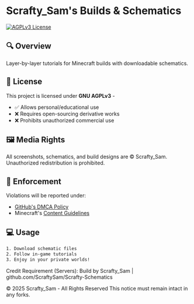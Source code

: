# Scrafty_Sam's Builds & Schematics

[![AGPLv3 License](https://img.shields.io/badge/License-AGPL_v3-blue.svg)](https://www.gnu.org/licenses/agpl-3.0)

## 🔍 Overview
Layer-by-layer tutorials for Minecraft builds with downloadable schematics.

## 📜 License  
This project is licensed under **GNU AGPLv3** -  
- ✅ Allows personal/educational use  
- ❌ Requires open-sourcing derivative works  
- ❌ Prohibits unauthorized commercial use  

## 🖼️ Media Rights  
All screenshots, schematics, and build designs are © Scrafty_Sam.  
Unauthorized redistribution is prohibited.

## 🚨 Enforcement  
Violations will be reported under:  
- [GitHub's DMCA Policy](https://docs.github.com/en/site-policy/content-removal-policies/dmca-takedown-policy)  
- Minecraft's [Content Guidelines](https://www.minecraft.net/en-us/terms)

## 💻 Usage
```txt
1. Download schematic files
2. Follow in-game tutorials
3. Enjoy in your private worlds!
```
Credit Requirement (Servers):
Build by Scrafty_Sam | github.com/ScraftySam/Scrafty-Schematics

© 2025 Scrafty_Sam - All Rights Reserved
This notice must remain intact in any forks.
